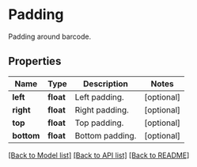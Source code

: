 # Padding

Padding around barcode.

## Properties

Name | Type | Description | Notes
---- | ---- | ----------- | -----
**left** | **float** | Left padding. | [optional] 
**right** | **float** | Right padding. | [optional] 
**top** | **float** | Top padding. | [optional] 
**bottom** | **float** | Bottom padding. | [optional] 

[[Back to Model list]](../README.md#documentation-for-models) [[Back to API list]](../README.md#documentation-for-api-endpoints) [[Back to README]](../README.md)
